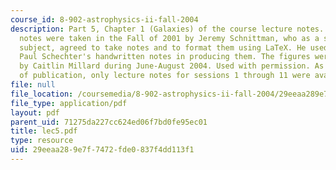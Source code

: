 ```yaml
---
course_id: 8-902-astrophysics-ii-fall-2004
description: Part 5, Chapter 1 (Galaxies) of the course lecture notes. The lecture
  notes were taken in the Fall of 2001 by Jeremy Schnittman, who as a student in the
  subject, agreed to take notes and to format them using LaTeX. He used Professor
  Paul Schechter's handwritten notes in producing them. The figures were produced
  by Caitlin Millard during June-August 2004. Used with permission. As of the date
  of publication, only lecture notes for sessions 1 through 11 were available.
file: null
file_location: /coursemedia/8-902-astrophysics-ii-fall-2004/29eeaa289e7f7472fde0837f4dd113f1_lec5.pdf
file_type: application/pdf
layout: pdf
parent_uid: 71275da227cc624ed06f7bd0fe95ec01
title: lec5.pdf
type: resource
uid: 29eeaa28-9e7f-7472-fde0-837f4dd113f1
---
```


